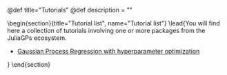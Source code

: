 @def title="Tutorials"
@def description = ""

\begin{section}{title="Tutorial list", name="Tutorial list"}
\lead{You will find here a collection of tutorials involving one or more packages from the JuliaGPs ecosystem.

- [Gaussian Process Regression with hyperparameter optimization](tutorials/gpwithopt)

}
\end{section}